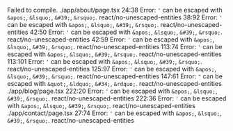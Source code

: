 Failed to compile.
./app/about/page.tsx
24:38  Error: `'` can be escaped with `&apos;`, `&lsquo;`, `&#39;`, `&rsquo;`.  react/no-unescaped-entities
38:92  Error: `'` can be escaped with `&apos;`, `&lsquo;`, `&#39;`, `&rsquo;`.  react/no-unescaped-entities
42:50  Error: `'` can be escaped with `&apos;`, `&lsquo;`, `&#39;`, `&rsquo;`.  react/no-unescaped-entities
42:59  Error: `'` can be escaped with `&apos;`, `&lsquo;`, `&#39;`, `&rsquo;`.  react/no-unescaped-entities
113:74  Error: `'` can be escaped with `&apos;`, `&lsquo;`, `&#39;`, `&rsquo;`.  react/no-unescaped-entities
113:101  Error: `'` can be escaped with `&apos;`, `&lsquo;`, `&#39;`, `&rsquo;`.  react/no-unescaped-entities
125:97  Error: `'` can be escaped with `&apos;`, `&lsquo;`, `&#39;`, `&rsquo;`.  react/no-unescaped-entities
147:61  Error: `"` can be escaped with `&quot;`, `&ldquo;`, `&#34;`, `&rdquo;`.  react/no-unescaped-entities
./app/blog/page.tsx
222:20  Error: `'` can be escaped with `&apos;`, `&lsquo;`, `&#39;`, `&rsquo;`.  react/no-unescaped-entities
222:36  Error: `'` can be escaped with `&apos;`, `&lsquo;`, `&#39;`, `&rsquo;`.  react/no-unescaped-entities
./app/contact/page.tsx
27:74  Error: `'` can be escaped with `&apos;`, `&lsquo;`, `&#39;`, `&rsquo;`.  react/no-unescaped-entities
